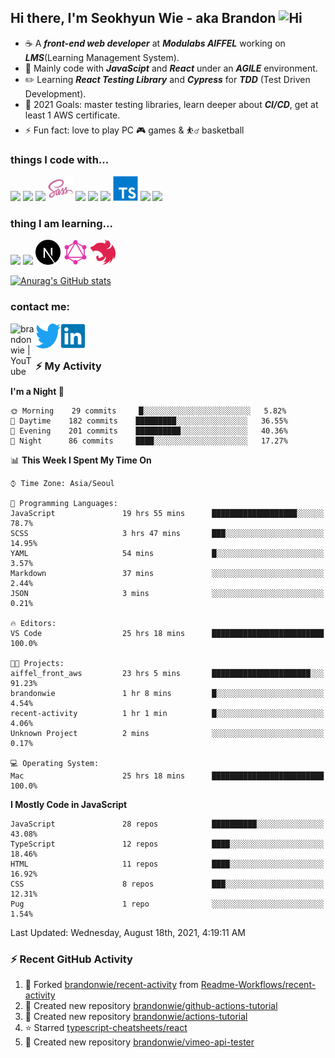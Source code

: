 ## Hi there, I'm Seokhyun Wie - aka Brandon <img src='https://qpluspicture.oss-cn-beijing.aliyuncs.com/6LjjQA/Hi.gif' alt='Hi' width="24"/>

- ☕ A _**front-end web developer**_ at _**Modulabs AIFFEL**_ working on _**LMS**_(Learning Management System).
- 🔄 Mainly code with _**JavaScipt**_ and _**React**_ under an _**AGILE**_ environment.
- ✏️ Learning _**React Testing Library**_ and _**Cypress**_ for _**TDD**_ (Test Driven Development).
- 🎯 2021 Goals: master testing libraries, learn deeper about _**CI/CD**_, get at least 1 AWS certificate.
- ⚡ Fun fact: love to play PC 🎮 games️ \& ⛹️‍♂️ basketball

### things I code with...

<img src="https://cdn.jsdelivr.net/gh/devicons/devicon/icons/vscode/vscode-original.svg" width="40px"> <img src="https://cdn.jsdelivr.net/gh/devicons/devicon@latest/icons/javascript/javascript-original.svg" width="40px"> <img src="https://cdn.jsdelivr.net/gh/devicons/devicon@latest/icons/react/react-original.svg" width="40px"> <img src="https://raw.githubusercontent.com/devicons/devicon/master/icons/sass/sass-original.svg" width="40px"> <img src="https://cdn.jsdelivr.net/gh/devicons/devicon@latest/icons/git/git-original.svg" width="40px"> <img src="https://cdn.jsdelivr.net/gh/devicons/devicon/icons/github/github-original.svg" width="40px"> <img src="https://cdn.jsdelivr.net/gh/devicons/devicon/icons/amazonwebservices/amazonwebservices-original.svg" width="40px"> <img src="https://raw.githubusercontent.com/devicons/devicon/master/icons/typescript/typescript-original.svg" width="40px"> <img src="https://cdn.jsdelivr.net/gh/devicons/devicon@latest/icons/mongodb/mongodb-original.svg" width="40px"> <img src="https://cdn.jsdelivr.net/gh/devicons/devicon@latest/icons/nodejs/nodejs-plain.svg" width="40px">

### thing I am learning...

<img src="https://cdn.jsdelivr.net/gh/devicons/devicon/icons/jest/jest-plain.svg" width="40px"> <img src="https://icons-for-free.com/iconfiles/png/512/cypress-1324440144114984250.png" width="40px"> <img src="https://raw.githubusercontent.com/devicons/devicon/master/icons/nextjs/nextjs-original.svg" width="40px"> <img src="https://raw.githubusercontent.com/devicons/devicon/master/icons/graphql/graphql-plain.svg" width="40px"> <img src="https://raw.githubusercontent.com/devicons/devicon/master/icons/nestjs/nestjs-plain.svg" width="40px">

<!-- GitHub Stats -->

[![Anurag's GitHub stats](https://github-readme-stats.vercel.app/api?username=brandonwie&show_icons=true&title_color=ffc857&icon_color=8ac926&text_color=daf7dc&bg_color=151515&hide=stars&custom_title=Brandon's GitHub Stats)](https://github.com/anuraghazra/github-readme-stats)

### contact me:

[<img align="left" alt="brandonwie | YouTube" width="40px" src="https://iconape.com/wp-content/png_logo_vector/youtube-social-white-squircle.png" />][youtube] [<img align="left" alt="brandonwie | Twitter" width="40px" src="https://raw.githubusercontent.com/devicons/devicon/master/icons/twitter/twitter-original.svg" />][twitter] [<img align="left" alt="brandonwie | LinkedIn" width="40px" src="https://raw.githubusercontent.com/devicons/devicon/master/icons/linkedin/linkedin-original.svg" />][linkedin]

<br />
<br />

### ⚡ My Activity

<!--START_SECTION:waka-->
**I'm a Night 🦉** 

```text
🌞 Morning    29 commits     █░░░░░░░░░░░░░░░░░░░░░░░░   5.82% 
🌆 Daytime    182 commits    █████████░░░░░░░░░░░░░░░░   36.55% 
🌃 Evening    201 commits    ██████████░░░░░░░░░░░░░░░   40.36% 
🌙 Night      86 commits     ████░░░░░░░░░░░░░░░░░░░░░   17.27%

```


📊 **This Week I Spent My Time On** 

```text
⌚︎ Time Zone: Asia/Seoul

💬 Programming Languages: 
JavaScript               19 hrs 55 mins      ███████████████████░░░░░░   78.7% 
SCSS                     3 hrs 47 mins       ███░░░░░░░░░░░░░░░░░░░░░░   14.95% 
YAML                     54 mins             █░░░░░░░░░░░░░░░░░░░░░░░░   3.57% 
Markdown                 37 mins             ░░░░░░░░░░░░░░░░░░░░░░░░░   2.44% 
JSON                     3 mins              ░░░░░░░░░░░░░░░░░░░░░░░░░   0.21%

🔥 Editors: 
VS Code                  25 hrs 18 mins      █████████████████████████   100.0%

🐱‍💻 Projects: 
aiffel_front_aws         23 hrs 5 mins       ██████████████████████░░░   91.23% 
brandonwie               1 hr 8 mins         █░░░░░░░░░░░░░░░░░░░░░░░░   4.54% 
recent-activity          1 hr 1 min          █░░░░░░░░░░░░░░░░░░░░░░░░   4.06% 
Unknown Project          2 mins              ░░░░░░░░░░░░░░░░░░░░░░░░░   0.17%

💻 Operating System: 
Mac                      25 hrs 18 mins      █████████████████████████   100.0%

```

**I Mostly Code in JavaScript** 

```text
JavaScript               28 repos            ██████████░░░░░░░░░░░░░░░   43.08% 
TypeScript               12 repos            ████░░░░░░░░░░░░░░░░░░░░░   18.46% 
HTML                     11 repos            ████░░░░░░░░░░░░░░░░░░░░░   16.92% 
CSS                      8 repos             ███░░░░░░░░░░░░░░░░░░░░░░   12.31% 
Pug                      1 repo              ░░░░░░░░░░░░░░░░░░░░░░░░░   1.54%

```



<!--END_SECTION:waka-->

<!--RECENT_ACTIVITY:last_update-->
Last Updated: Wednesday, August 18th, 2021, 4:19:11 AM
<!--RECENT_ACTIVITY:last_update_end-->

### ⚡ Recent GitHub Activity

<!--RECENT_ACTIVITY:start-->
1. 🔱 Forked [brandonwie/recent-activity](https://github.com/brandonwie/recent-activity) from [Readme-Workflows/recent-activity](https://github.com/Readme-Workflows/recent-activity)
2. 📔 Created new repository [brandonwie/github-actions-tutorial](https://github.com/brandonwie/github-actions-tutorial)
3. 📔 Created new repository [brandonwie/actions-tutorial](https://github.com/brandonwie/actions-tutorial)
4. ⭐ Starred [typescript-cheatsheets/react](https://github.com/typescript-cheatsheets/react)
5. 📔 Created new repository [brandonwie/vimeo-api-tester](https://github.com/brandonwie/vimeo-api-tester)
<!--RECENT_ACTIVITY:end-->

[youtube]: https://www.youtube.com/channel/UC7tk3UT7nn3cZNC2KBdb-4Q
[linkedin]: https://linkedin.com/in/brandonwie
[twitter]: https://twitter.com/brandonwie
